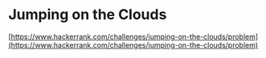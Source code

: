 # Jumping on the Clouds

[https://www.hackerrank.com/challenges/jumping-on-the-clouds/problem](https://www.hackerrank.com/challenges/jumping-on-the-clouds/problem)
